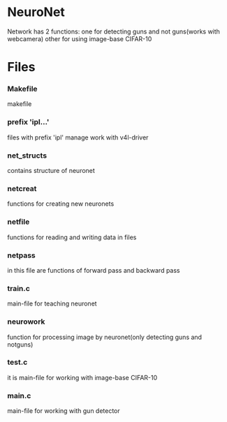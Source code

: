 # NeuroNet
Network has 2 functions:
one for detecting guns and not guns(works with webcamera)
other for using image-base CIFAR-10


# Files
### Makefile
makefile
### prefix 'ipl...'
files with prefix 'ipl' manage work with v4l-driver

### net_structs
contains structure of neuronet
### netcreat
functions for creating new neuronets
### netfile
functions for reading and writing data in files
### netpass 
in this file are functions of forward pass and backward pass
### train.c
main-file for teaching neuronet

### neurowork
function for processing image by neuronet(only detecting guns and notguns)

### test.c
it is main-file for working with image-base CIFAR-10
### main.c
main-file for working with gun detector

